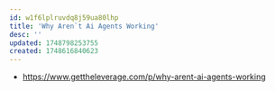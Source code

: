 ```yaml
---
id: w1f6lplruvdq8j59ua80lhp
title: 'Why Aren`t Ai Agents Working'
desc: ''
updated: 1748798253755
created: 1748616840623
---
```


- https://www.gettheleverage.com/p/why-arent-ai-agents-working

  